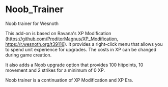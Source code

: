 # Noob_Trainer
Noob trainer for Wesnoth

This add-on is based on Ravana's XP Modification (https://github.com/ProditorMagnus/XP_Modification, https://r.wesnoth.org/t39116).
It provides a right-click menu that allows you to spend unit experience for upgrades. The costs in XP can be changed during game creation.

It also adds a Noob upgrade option that provides 100 hitpoints, 10 movement and 2 strikes for a minimum of 0 XP.

Noob trainer is a continuation of XP Modification and XP Era.
